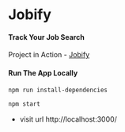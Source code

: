 # Jobify


#### Track Your Job Search

Project in Action - [Jobify](http://www.jobify-ca.com/)


#### Run The App Locally

```sh
npm run install-dependencies
```

```sh
npm start
```

- visit url http://localhost:3000/

